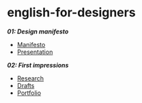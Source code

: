 # english-for-designers

***01: Design manifesto***
- [Manifesto](01-design-manifesto.md)
- [Presentation](02-design-manifesto-presentation.md)

***02: First impressions***
- [Research](03-research.md)
- [Drafts](04-drafts.md)
- [Portfolio](05-portfolio.md)


